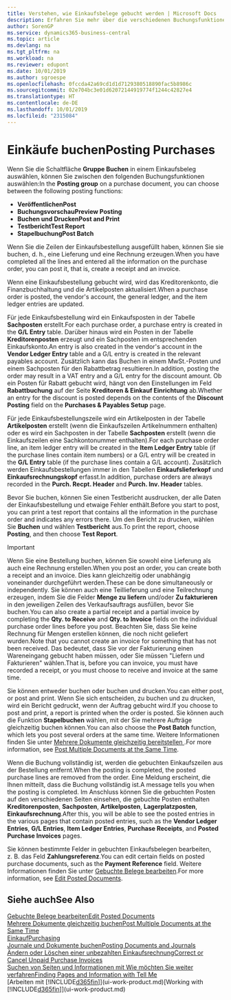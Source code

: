 ```yaml
---
title: Verstehen, wie Einkaufsbelege gebucht werden | Microsoft Docs
description: Erfahren Sie mehr über die verschiedenen Buchungsfunktionen zum Buchen von Einkaufsbelegen und wie Sie gebuchte Belege aktualisieren können.
author: SorenGP
ms.service: dynamics365-business-central
ms.topic: article
ms.devlang: na
ms.tgt_pltfrm: na
ms.workload: na
ms.reviewer: edupont
ms.date: 10/01/2019
ms.author: sgroespe
ms.openlocfilehash: 0fccda42a69cd1d1d7129380518890fac5b8986c
ms.sourcegitcommit: 02e704bc3e01d62072144919774f1244c42827e4
ms.translationtype: HT
ms.contentlocale: de-DE
ms.lasthandoff: 10/01/2019
ms.locfileid: "2315084"
---
```

# <a name="posting-purchases"></a><span data-ttu-id="3a608-103">Einkäufe buchen</span><span class="sxs-lookup"><span data-stu-id="3a608-103">Posting Purchases</span></span>
<span data-ttu-id="3a608-104">Wenn Sie die Schaltfläche **Gruppe Buchen** in einem Einkaufsbeleg auswählen, können Sie zwischen den folgenden Buchungsfunktionen auswählen:</span><span class="sxs-lookup"><span data-stu-id="3a608-104">In the **Posting group** on a purchase document, you can choose between the following posting functions:</span></span>

* <span data-ttu-id="3a608-105">**Veröffentlichen**</span><span class="sxs-lookup"><span data-stu-id="3a608-105">**Post**</span></span>
* <span data-ttu-id="3a608-106">**Buchungsvorschau**</span><span class="sxs-lookup"><span data-stu-id="3a608-106">**Preview Posting**</span></span>
* <span data-ttu-id="3a608-107">**Buchen und Drucken**</span><span class="sxs-lookup"><span data-stu-id="3a608-107">**Post and Print**</span></span>
* <span data-ttu-id="3a608-108">**Testbericht**</span><span class="sxs-lookup"><span data-stu-id="3a608-108">**Test Report**</span></span>
* <span data-ttu-id="3a608-109">**Stapelbuchung**</span><span class="sxs-lookup"><span data-stu-id="3a608-109">**Post Batch**</span></span>

<span data-ttu-id="3a608-110">Wenn Sie die Zeilen der Einkaufsbestellung ausgefüllt haben, können Sie sie buchen, d. h., eine Lieferung und eine Rechnung erzeugen.</span><span class="sxs-lookup"><span data-stu-id="3a608-110">When you have completed all the lines and entered all the information on the purchase order, you can post it, that is, create a receipt and an invoice.</span></span>

<span data-ttu-id="3a608-111">Wenn eine Einkaufsbestellung gebucht wird, wird das Kreditorenkonto, die Finanzbuchhaltung und die Artikelposten aktualisiert.</span><span class="sxs-lookup"><span data-stu-id="3a608-111">When a purchase order is posted, the vendor's account, the general ledger, and the item ledger entries are updated.</span></span>

<span data-ttu-id="3a608-112">Für jede Einkaufsbestellung wird ein Einkaufsposten in der Tabelle **Sachposten** erstellt.</span><span class="sxs-lookup"><span data-stu-id="3a608-112">For each purchase order, a purchase entry is created in the **G/L Entry** table.</span></span> <span data-ttu-id="3a608-113">Darüber hinaus wird ein Posten in der Tabelle **Kreditorenposten** erzeugt und ein Sachposten im entsprechenden Einkaufskonto.</span><span class="sxs-lookup"><span data-stu-id="3a608-113">An entry is also created in the vendor's account in the **Vendor Ledger Entry** table and a G/L entry is created in the relevant payables account.</span></span> <span data-ttu-id="3a608-114">Zusätzlich kann das Buchen in einem MwSt.-Posten und einem Sachposten für den Rabattbetrag resultieren.</span><span class="sxs-lookup"><span data-stu-id="3a608-114">In addition, posting the order may result in a VAT entry and a G/L entry for the discount amount.</span></span> <span data-ttu-id="3a608-115">Ob ein Posten für Rabatt gebucht wird, hängt von den Einstellungen im Feld **Rabattbuchung** auf der Seite **Kreditoren & Einkauf Einrichtung** ab.</span><span class="sxs-lookup"><span data-stu-id="3a608-115">Whether an entry for the discount is posted depends on the contents of the **Discount Posting** field on the **Purchases & Payables Setup** page.</span></span>

<span data-ttu-id="3a608-116">Für jede Einkaufsbestellungszeile wird ein Artikelposten in der Tabelle **Artikelposten** erstellt (wenn die Einkaufszeilen Artikelnummern enthalten) oder es wird ein Sachposten in der Tabelle **Sachposten** erstellt (wenn die Einkaufszeilen eine Sachkontonummer enthalten).</span><span class="sxs-lookup"><span data-stu-id="3a608-116">For each purchase order line, an item ledger entry will be created in the **Item Ledger Entry** table (if the purchase lines contain item numbers) or a G/L entry will be created in the **G/L Entry** table (if the purchase lines contain a G/L account).</span></span> <span data-ttu-id="3a608-117">Zusätzlich werden Einkaufsbestellungen immer in den Tabellen **Einkaufslieferkopf** und **Einkaufsrechnungskopf** erfasst.</span><span class="sxs-lookup"><span data-stu-id="3a608-117">In addition, purchase orders are always recorded in the **Purch. Recpt. Header** and **Purch. Inv. Header** tables.</span></span>

<span data-ttu-id="3a608-118">Bevor Sie buchen, können Sie einen Testbericht ausdrucken, der alle Daten der Einkaufsbestellung und etwaige Fehler enthält.</span><span class="sxs-lookup"><span data-stu-id="3a608-118">Before you start to post, you can print a test report that contains all the information in the purchase order and indicates any errors there.</span></span> <span data-ttu-id="3a608-119">Um den Bericht zu drucken, wählen Sie **Buchen** und wählen **Testbericht** aus.</span><span class="sxs-lookup"><span data-stu-id="3a608-119">To print the report, choose **Posting**, and then choose **Test Report**.</span></span>

> [!IMPORTANT]  
>   <span data-ttu-id="3a608-120">Wenn Sie eine Bestellung buchen, können Sie sowohl eine Lieferung als auch eine Rechnung erstellen.</span><span class="sxs-lookup"><span data-stu-id="3a608-120">When you post an order, you can create both a receipt and an invoice.</span></span> <span data-ttu-id="3a608-121">Dies kann gleichzeitig oder unabhängig voneinander durchgeführt werden.</span><span class="sxs-lookup"><span data-stu-id="3a608-121">These can be done simultaneously or independently.</span></span> <span data-ttu-id="3a608-122">Sie können auch eine Teillieferung und eine Teilrechnung erzeugen, indem Sie die Felder **Menge zu liefern** und/oder **Zu fakturieren** in den jeweiligen Zeilen des Verkaufsauftrags ausfüllen, bevor Sie buchen.</span><span class="sxs-lookup"><span data-stu-id="3a608-122">You can also create a partial receipt and a partial invoice by completing the **Qty. to Receive** and **Qty. to Invoice** fields on the individual purchase order lines before you post.</span></span> <span data-ttu-id="3a608-123">Beachten Sie, dass Sie keine Rechnung für Mengen erstellen können, die noch nicht geliefert wurden.</span><span class="sxs-lookup"><span data-stu-id="3a608-123">Note that you cannot create an invoice for something that has not been received.</span></span> <span data-ttu-id="3a608-124">Das bedeutet, dass Sie vor der Fakturierung einen Wareneingang gebucht haben müssen, oder Sie müssen "Liefern und Fakturieren" wählen.</span><span class="sxs-lookup"><span data-stu-id="3a608-124">That is, before you can invoice, you must have recorded a receipt, or you must choose to receive and invoice at the same time.</span></span>

<span data-ttu-id="3a608-125">Sie können entweder buchen oder buchen und drucken.</span><span class="sxs-lookup"><span data-stu-id="3a608-125">You can either post, or post and print.</span></span> <span data-ttu-id="3a608-126">Wenn Sie sich entscheiden, zu buchen und zu drucken, wird ein Bericht gedruckt, wenn der Auftrag gebucht wird.</span><span class="sxs-lookup"><span data-stu-id="3a608-126">If you choose to post and print, a report is printed when the order is posted.</span></span> <span data-ttu-id="3a608-127">Sie können auch die Funktion **Stapelbuchen** wählen, mit der Sie mehrere Aufträge gleichzeitig buchen können.</span><span class="sxs-lookup"><span data-stu-id="3a608-127">You can also choose the **Post Batch** function, which lets you post several orders at the same time.</span></span> <span data-ttu-id="3a608-128">Weitere Informationen finden Sie unter [Mehrere Dokumente gleichzeitig bereitstellen ](ui-batch-posting.md).</span><span class="sxs-lookup"><span data-stu-id="3a608-128">For more information, see [Post Multiple Documents at the Same Time](ui-batch-posting.md).</span></span>

<span data-ttu-id="3a608-129">Wenn die Buchung vollständig ist, werden die gebuchten Einkaufszeilen aus der Bestellung entfernt.</span><span class="sxs-lookup"><span data-stu-id="3a608-129">When the posting is completed, the posted purchase lines are removed from the order.</span></span> <span data-ttu-id="3a608-130">Eine Meldung erscheint, die Ihnen mitteilt, dass die Buchung vollständig ist.</span><span class="sxs-lookup"><span data-stu-id="3a608-130">A message tells you when the posting is completed.</span></span> <span data-ttu-id="3a608-131">Im Anschluss können Sie die gebuchten Posten auf den verschiedenen Seiten einsehen, die gebuchte Posten enthalten **Kreditorenposten**, **Sachposten**, **Artikelposten**, **Lagerplatzposten**, **Einkaufsrechnung**.</span><span class="sxs-lookup"><span data-stu-id="3a608-131">After this, you will be able to see the posted entries in the various pages that contain posted entries, such as the **Vendor Ledger Entries**, **G/L Entries**, **Item Ledger Entries**, **Purchase Receipts**, and **Posted Purchase Invoices** pages.</span></span>

<span data-ttu-id="3a608-132">Sie können bestimmte Felder in gebuchten Einkaufsbelegen bearbeiten, z. B. das Feld **Zahlungsreferenz**.</span><span class="sxs-lookup"><span data-stu-id="3a608-132">You can edit certain fields on posted purchase documents, such as the **Payment Reference** field.</span></span> <span data-ttu-id="3a608-133">Weitere Informationen finden Sie unter [Gebuchte Belege bearbeiten](across-edit-posted-document.md).</span><span class="sxs-lookup"><span data-stu-id="3a608-133">For more information, see [Edit Posted Documents](across-edit-posted-document.md).</span></span>

## <a name="see-also"></a><span data-ttu-id="3a608-134">Siehe auch</span><span class="sxs-lookup"><span data-stu-id="3a608-134">See Also</span></span>
[<span data-ttu-id="3a608-135">Gebuchte Belege bearbeiten</span><span class="sxs-lookup"><span data-stu-id="3a608-135">Edit Posted Documents</span></span>](across-edit-posted-document.md)  
[<span data-ttu-id="3a608-136">Mehrere Dokumente gleichzeitig buchen</span><span class="sxs-lookup"><span data-stu-id="3a608-136">Post Multiple Documents at the Same Time</span></span>](ui-batch-posting.md)  
[<span data-ttu-id="3a608-137">Einkauf</span><span class="sxs-lookup"><span data-stu-id="3a608-137">Purchasing</span></span>](purchasing-manage-purchasing.md)  
[<span data-ttu-id="3a608-138">Journale und Dokumente buchen</span><span class="sxs-lookup"><span data-stu-id="3a608-138">Posting Documents and Journals</span></span>](ui-post-documents-journals.md)  
[<span data-ttu-id="3a608-139">Ändern oder Löschen einer unbezahlten Einkaufsrechnung</span><span class="sxs-lookup"><span data-stu-id="3a608-139">Correct or Cancel Unpaid Purchase Invoices</span></span>](purchasing-how-correct-cancel-unpaid-purchase-invoices.md)  
[<span data-ttu-id="3a608-140">Suchen von Seiten und Informationen mit Wie möchten Sie weiter verfahren</span><span class="sxs-lookup"><span data-stu-id="3a608-140">Finding Pages and Information with Tell Me</span></span>](ui-search.md)  
<span data-ttu-id="3a608-141">[Arbeiten mit [!INCLUDE[d365fin](includes/d365fin_md.md)]](ui-work-product.md)</span><span class="sxs-lookup"><span data-stu-id="3a608-141">[Working with [!INCLUDE[d365fin](includes/d365fin_md.md)]](ui-work-product.md)</span></span>
